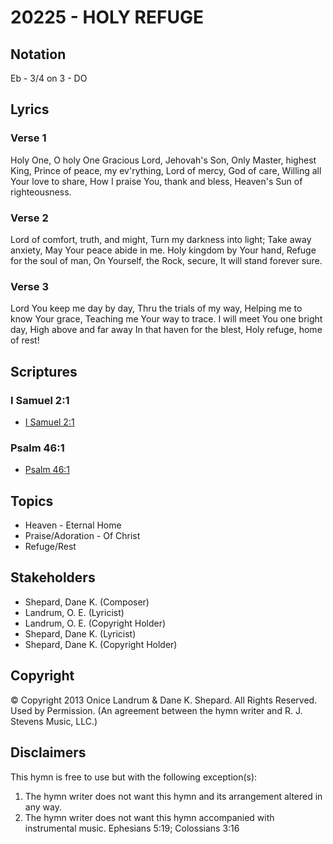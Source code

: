 # 20225 - HOLY REFUGE

## Notation

Eb - 3/4 on 3 - DO

## Lyrics

### Verse 1

Holy One, O holy One Gracious Lord, Jehovah's Son, Only Master, highest King, Prince of peace, my ev'rything, Lord of mercy, God of care, Willing all Your love to share, How I praise You, thank and bless, Heaven's Sun of righteousness.

### Verse 2

Lord of comfort, truth, and might, Turn my darkness into light; Take away anxiety, May Your peace abide in me. Holy kingdom by Your hand, Refuge for the soul of man, On Yourself, the Rock, secure, It will stand forever sure.

### Verse 3

Lord You keep me day by day, Thru the trials of my way, Helping me to know Your grace, Teaching me Your way to trace. I will meet You one bright day, High above and far away In that haven for the blest, Holy refuge, home of rest!


## Scriptures

### I Samuel 2:1

- [I Samuel 2:1](https://www.biblegateway.com/passage/?search=I%20Samuel%202%3A1)

### Psalm 46:1

- [Psalm 46:1](https://www.biblegateway.com/passage/?search=Psalm%2046%3A1)


## Topics

- Heaven - Eternal Home
- Praise/Adoration - Of Christ
- Refuge/Rest

## Stakeholders

- Shepard, Dane K. (Composer)
- Landrum, O. E. (Lyricist)
- Landrum, O. E. (Copyright Holder)
- Shepard, Dane K. (Lyricist)
- Shepard, Dane K. (Copyright Holder)

## Copyright

© Copyright 2013 Onice Landrum & Dane K. Shepard. All Rights Reserved. Used by Permission.
(An agreement between the hymn writer and R. J. Stevens Music, LLC.)

## Disclaimers

This hymn is free to use but with the following exception(s):
1. The hymn writer does not want this hymn and its arrangement altered in any way.
2. The hymn writer does not want this hymn accompanied with instrumental music.
Ephesians 5:19; Colossians 3:16

